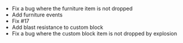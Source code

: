 - Fix a bug where the furniture item is not dropped
- Add furniture events
- Fix #17
- Add blast resistance to custom block
- Fix a bug where the custom block item is not dropped by explosion